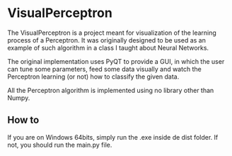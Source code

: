 # VisualPerceptron
 
The VisualPerceptron is a project meant for visualization of the learning process of a Perceptron. It was originally designed to be used as an example of such algorithm in a class I taught about Neural Networks.

The original implementation uses PyQT to provide a GUI, in which the user can tune some parameters, feed some data visually and watch the Perceptron learning (or not) how to classify the given data.

All the Perceptron algorithm is implemented using no library other than Numpy.

## How to

If you are on Windows 64bits, simply run the .exe inside de dist folder. If not, you should run the main.py file.
